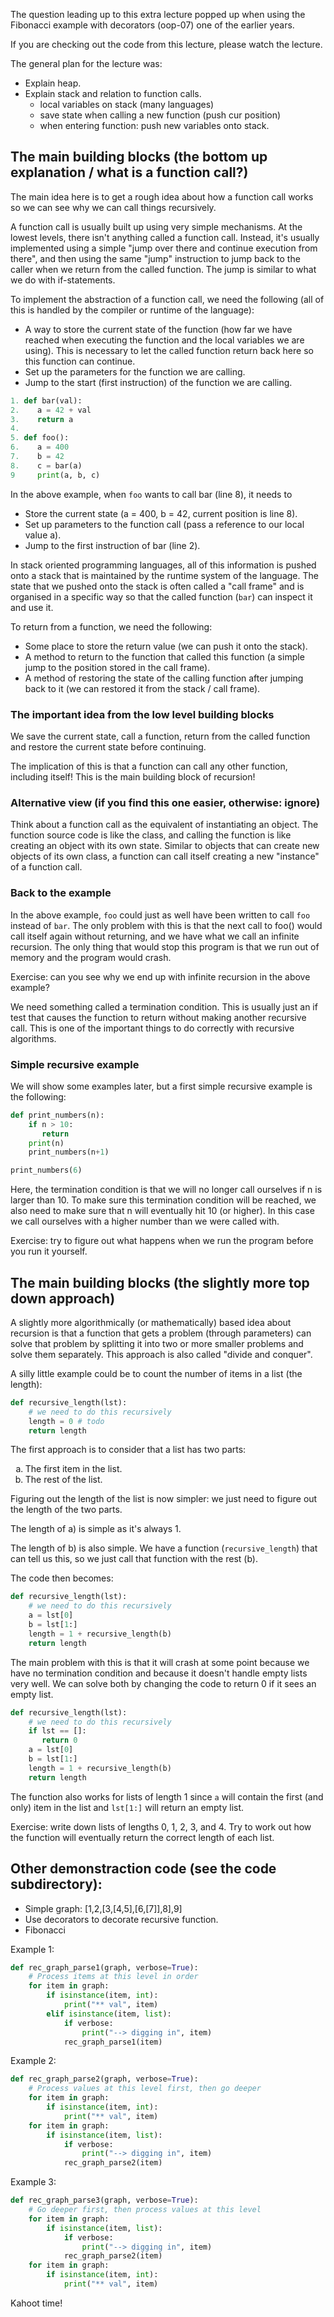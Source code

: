 The question leading up to this extra lecture popped up when using the
Fibonacci example with decorators (oop-07) one of the earlier years.

If you are checking out the code from this lecture, please watch the lecture. 

The general plan for the lecture was: 

- Explain heap.
- Explain stack and relation to function calls.
  - local variables on stack (many languages)
  - save state when calling a new function (push cur position)
  - when entering function: push new variables onto stack.

The main building blocks (the bottom up explanation / what is a function call?)
--------------------

The main idea here is to get a rough idea about how a function call
works so we can see why we can call things recursively.

A function call is usually built up using very simple mechanisms. At
the lowest levels, there isn't anything called a function
call. Instead, it's usually implemented using a simple "jump over
there and continue execution from there", and then using the same
"jump" instruction to jump back to the caller when we return from the
called function. The jump is similar to what we do with
if-statements.

To implement the abstraction of a function call, we need the following
(all of this is handled by the compiler or runtime of the language):

- A way to store the current state of the function (how far we have
  reached when executing the function and the local variables we are
  using). This is necessary to let the called function return back
  here so this function can continue.
- Set up the parameters for the function we are calling.
- Jump to the start (first instruction) of the function we are calling.

``` python
1. def bar(val):
2.    a = 42 + val
3.    return a
4. 
5. def foo():
6.    a = 400
7.    b = 42
8.    c = bar(a)
9     print(a, b, c)
```

In the above example, when `foo` wants to call bar (line 8), it needs to 
- Store the current state (a = 400, b = 42, current position is line 8). 
- Set up parameters to the function call (pass a reference to our local value a). 
- Jump to the first instruction of bar (line 2). 

In stack oriented programming languages, all of this information is
pushed onto a stack that is maintained by the runtime system of the
language. The state that we pushed onto the stack is often called a
"call frame" and is organised in a specific way so that the called
function (`bar`) can inspect it and use it.

To return from a function, we need the following: 
- Some place to store the return value (we can push it onto the stack).
- A method to return to the function that called this function (a simple jump to the position stored in the call frame).
- A method of restoring the state of the calling function after jumping back to it (we can restored it from the stack / call frame).


### The important idea from the low level building blocks

We save the current state, call a function, return from the called
function and restore the current state before continuing.

The implication of this is that a function can call any other
function, including itself! This is the main building block of
recursion! 

### Alternative view (if you find this one easier, otherwise: ignore)

Think about a function call as the equivalent of instantiating an
object. The function source code is like the class, and calling the
function is like creating an object with its own state. Similar to
objects that can create new objects of its own class, a function can
call itself creating a new "instance" of a function call.

### Back to the example

In the above example, `foo` could just as well have been written to
call `foo` instead of `bar`. The only problem with this is that the
next call to foo() would call itself again without returning, and we
have what we call an infinite recursion. The only thing that would
stop this program is that we run out of memory and the program would
crash. 

Exercise: can you see why we end up with infinite recursion in the
above example?

We need something called a termination condition. This is usually just
an if test that causes the function to return without making another
recursive call. This is one of the important things to do correctly
with recursive algorithms. 

### Simple recursive example 

We will show some examples later, but a first simple recursive example is the following:

``` python
def print_numbers(n):
    if n > 10:
       return 
    print(n)
    print_numbers(n+1)

print_numbers(6)
```

Here, the termination condition is that we will no longer call
ourselves if n is larger than 10. To make sure this termination
condition will be reached, we also need to make sure that n will
eventually hit 10 (or higher). In this case we call ourselves with a
higher number than we were called with.

Exercise: try to figure out what happens when we run the program before you run it yourself. 


The main building blocks (the slightly more top down approach)
----------------

A slightly more algorithmically (or mathematically) based idea about
recursion is that a function that gets a problem (through parameters)
can solve that problem by splitting it into two or more smaller
problems and solve them separately.  This approach is also called
"divide and conquer".

A silly little example could be to count the number of items in a list (the length): 

``` python
def recursive_length(lst):
    # we need to do this recursively 
    length = 0 # todo
    return length
```

The first approach is to consider that a list has two parts: 

<ol type="a">
<li> The first item in the list.  </li> 
<li> The rest of the list. </li>
</ol>

Figuring out the length of the list is now simpler: we just need to figure out the length of the two parts. 

The length of a) is simple as it's always 1. 

The length of b) is also simple. We have a function (`recursive_length`) that can tell us this, so we just call that function with the rest (b). 



The code then becomes: 

``` python
def recursive_length(lst):
    # we need to do this recursively 
    a = lst[0]
    b = lst[1:]
    length = 1 + recursive_length(b)
    return length
```

The main problem with this is that it will crash at some point because
we have no termination condition and because it doesn't handle empty
lists very well. We can solve both by changing the code to return 0 if it sees an empty list. 

``` python
def recursive_length(lst):
    # we need to do this recursively 
    if lst == []:
       return 0
    a = lst[0]
    b = lst[1:]
    length = 1 + recursive_length(b)
    return length
```

The function also works for lists of length 1 since `a` will contain
the first (and only) item in the list and `lst[1:]` will return an
empty list.

Exercise: write down lists of lengths 0, 1, 2, 3, and 4. Try to work
out how the function will eventually return the correct length of
each list.


Other demonstraction code (see the code subdirectory): 
--------------------------------------------
- Simple graph: [1,2,[3,[4,5],[6,[7]],8],9]
- Use decorators to decorate recursive function. 
- Fibonacci


Example 1:

```python
def rec_graph_parse1(graph, verbose=True):
    # Process items at this level in order
    for item in graph:
        if isinstance(item, int):
            print("** val", item)
        elif isinstance(item, list):
            if verbose:
                print("--> digging in", item)
            rec_graph_parse1(item)
```

Example 2:

```python
def rec_graph_parse2(graph, verbose=True):
    # Process values at this level first, then go deeper
    for item in graph:
        if isinstance(item, int):
            print("** val", item)
    for item in graph:
        if isinstance(item, list):
            if verbose:
                print("--> digging in", item)
            rec_graph_parse2(item)
```

Example 3:

```python
def rec_graph_parse3(graph, verbose=True):
    # Go deeper first, then process values at this level
    for item in graph:
        if isinstance(item, list):
            if verbose:
                print("--> digging in", item)
            rec_graph_parse2(item)
    for item in graph:
        if isinstance(item, int):
            print("** val", item)
```

Kahoot time! 

